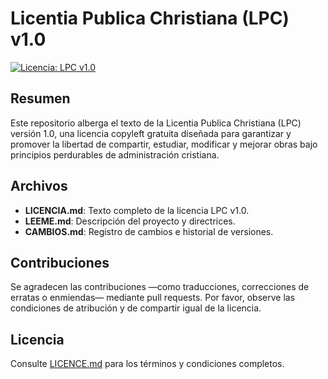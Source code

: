 # Licentia Publica Christiana (LPC) v1.0

[![Licencia: LPC v1.0](https://img.shields.io/badge/License-LPC%20v1.0-green?style=flat)](#licencia)

## Resumen

Este repositorio alberga el texto de la Licentia Publica Christiana (LPC) versión 1.0, una licencia copyleft gratuita diseñada para garantizar y promover la libertad de compartir, estudiar, modificar y mejorar obras bajo principios perdurables de administración cristiana.

## Archivos

- **LICENCIA.md**: Texto completo de la licencia LPC v1.0.  
- **LEEME.md**: Descripción del proyecto y directrices.  
- **CAMBIOS.md**: Registro de cambios e historial de versiones.

## Contribuciones

Se agradecen las contribuciones —como traducciones, correcciones de erratas o enmiendas— mediante pull requests. Por favor, observe las condiciones de atribución y de compartir igual de la licencia.

## Licencia

Consulte [LICENCE.md](LICENCE.md) para los términos y condiciones completos.
